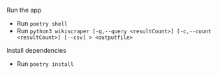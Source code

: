 Run the app

- Run `poetry shell`
- Run `python3 wikiscraper [-q,--query <resultCount>] [-c,--count <resultCount>] [--csv] > <outputfile>`

Install dependencies

- Run `poetry install`
